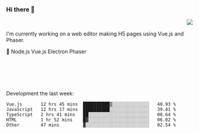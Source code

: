 ### Hi there 👋

<img align="right" src="https://github-readme-stats.vercel.app/api?username=jasonpanggo"/>

<br>
<p align="left">
I'm currently working on a web editor making H5 pages using Vue.js and Phaser.
</p>
<p align="left">
📖 Node.js Vue.js Electron Phaser
</p>
<br>
<br>
<br>
<br>

Development the last week:
<!--START_SECTION:waka-->
```text
Vue.js       12 hrs 45 mins  ██████████▒░░░░░░░░░░░░░░   40.93 % 
JavaScript   12 hrs 17 mins  ██████████░░░░░░░░░░░░░░░   39.41 % 
TypeScript   2 hrs 41 mins   ██░░░░░░░░░░░░░░░░░░░░░░░   08.64 % 
HTML         1 hr 52 mins    █▓░░░░░░░░░░░░░░░░░░░░░░░   06.02 % 
Other        47 mins         ▓░░░░░░░░░░░░░░░░░░░░░░░░   02.54 % 
```
<!--END_SECTION:waka-->

<!--
**JASONPANGGO/jasonpanggo** is a ✨ _special_ ✨ repository because its `README.md` (this file) appears on your GitHub profile.

Here are some ideas to get you started:

- 🔭 I’m currently working on ...
- 🌱 I’m currently learning ...
- 👯 I’m looking to collaborate on ...
- 🤔 I’m looking for help with ...
- 💬 Ask me about ...
- 📫 How to reach me: ...
- 😄 Pronouns: ...
- ⚡ Fun fact: ...
-->
